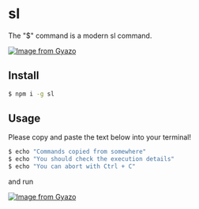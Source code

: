 # sl

The "$" command is a modern sl command.

[![Image from Gyazo](https://i.gyazo.com/76e6337ae77fa9009b4bd91bacbb349b.png)](https://gyazo.com/76e6337ae77fa9009b4bd91bacbb349b)

## Install

```bash
$ npm i -g sl
```

## Usage

Please copy and paste the text below into your terminal!

```bash
$ echo "Commands copied from somewhere"
$ echo "You should check the execution details"
$ echo "You can abort with Ctrl + C"
```

and run

[![Image from Gyazo](https://i.gyazo.com/922a2e9d94e0ee397fb607196ef4f110.png)](https://gyazo.com/922a2e9d94e0ee397fb607196ef4f110)
